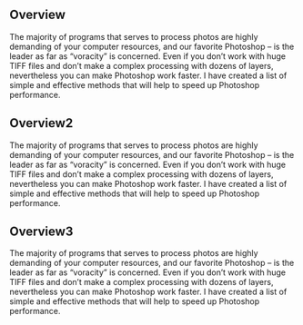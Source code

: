 ## Overview


The majority of programs that serves to process photos are highly demanding of your computer resources, and our favorite Photoshop – is the leader as far as “voracity” is concerned. Even if you don’t work with huge TIFF files and don’t make a complex processing with dozens of layers, nevertheless you can make Photoshop work faster. I have created a list of simple and effective methods that will help to speed up Photoshop performance.


## Overview2


The majority of programs that serves to process photos are highly demanding of your computer resources, and our favorite Photoshop – is the leader as far as “voracity” is concerned. Even if you don’t work with huge TIFF files and don’t make a complex processing with dozens of layers, nevertheless you can make Photoshop work faster. I have created a list of simple and effective methods that will help to speed up Photoshop performance.


## Overview3


The majority of programs that serves to process photos are highly demanding of your computer resources, and our favorite Photoshop – is the leader as far as “voracity” is concerned. Even if you don’t work with huge TIFF files and don’t make a complex processing with dozens of layers, nevertheless you can make Photoshop work faster. I have created a list of simple and effective methods that will help to speed up Photoshop performance.
